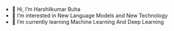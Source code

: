 - 👋 Hi, I’m Harshilkumar Buha
- 👀 I’m interested in New Language Models and New Technology
- 🌱 I’m currently learning Machine Learning And Deep Learning

<!---
Harshil00077/Harshil00077 is a ✨ special ✨ repository because its `README.md` (this file) appears on your GitHub profile.
You can click the Preview link to take a look at your changes.
--->

